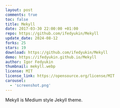 ```yaml
---
layout: post
comments: true
toc: false
title: Mekyll
date: 2017-03-30 22:00:00 +01:00
repo: https://github.com/ifedyukin/Mekyll
update_date: 2024-08-12
forks: 25
stars: 19
download: https://github.com/ifedyukin/Mekyll
demo: https://ifedyukin.github.io/Mekyll
author: Igor Fedyukin
thumbnail: mekyll.webp
license: MIT
license_link: https://opensource.org/license/MIT
carousel: 
  - 'screenshot.png'
---
```


Mekyll is Medium style Jekyll theme.
